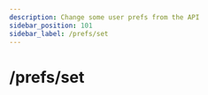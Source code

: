 ```yaml
---
description: Change some user prefs from the API
sidebar_position: 101
sidebar_label: /prefs/set
---
```

# /prefs/set